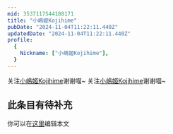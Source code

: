 ```yaml
---
mid: 3537117544188171
title: "小嶋姬Kojihime"
pubDate: "2024-11-04T11:22:11.440Z"
updatedDate: "2024-11-04T11:22:11.440Z"
profile:
  {
    Nickname: ["小嶋姬Kojihime"],
  }
---
```


关注[小嶋姬Kojihime](https://space.bilibili.com/3537117544188171)谢谢喵~ 关注[小嶋姬Kojihime](https://space.bilibili.com/3537117544188171)谢谢喵~

## 此条目有待补充
你可以在[这里](https://github.com/Yuhanawa/VTuber.ICU/edit/master/src/content/v/小嶋姬Kojihime/index.md)编辑本文
